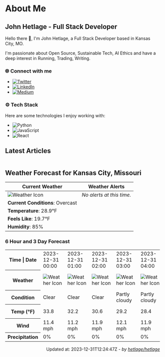# About Me

## John Hetlage - Full Stack Developer

Hello there 👋, I'm John Hetlage, a Full Stack Developer based in Kansas City, MO. 

I'm passionate about Open Source, Sustainable Tech, AI Ethics and have a deep interest in Running, Trading, Writing.

### 🌐 Connect with me
- [![Twitter](https://img.shields.io/badge/Twitter-1DA1F2?style=for-the-badge&logo=twitter&logoColor=white)](https://twitter.com/j_hetlage)
- [![LinkedIn](https://img.shields.io/badge/LinkedIn-0077B5?style=for-the-badge&logo=linkedin&logoColor=white)](https://linkedin.com/in/john-hetlage)
- [![Medium](https://img.shields.io/badge/Medium-12100E?style=for-the-badge&logo=medium&logoColor=white)](https://medium.com/@jhetlage)

### ⚙️ Tech Stack
Here are some technologies I enjoy working with:
- ![Python](https://img.shields.io/badge/-Python-05122A?style=flat&logo=Python)
- ![JavaScript](https://img.shields.io/badge/-JavaScript-05122A?style=flat&logo=JavaScript)
- ![React](https://img.shields.io/badge/-React-05122A?style=flat&logo=React)


## Latest Articles

<table>
  <tbody></tbody>
</table>


## Weather Forecast for Kansas City, Missouri

| **Current Weather** | **Weather Alerts** |
|---------------------|--------------------|
| ![Weather Icon](https://cdn.weatherapi.com/weather/64x64/night/122.png) |  _No alerts at this time._  |
| **Current Conditions**: Overcast |  | 
| **Temperature**: 28.9°F |  |
| **Feels Like**: 19.7°F |  |
| **Humidity**: 85% | |

### 6 Hour and 3 Day Forecast

<table>
  <tbody>  
    <tr><th>Time | Date</th><td>2023-12-31 00:00</td><td>2023-12-31 01:00</td><td>2023-12-31 02:00</td><td>2023-12-31 03:00</td><td>2023-12-31 04:00</td><td>2023-12-31 05:00</td><td>2023-12-31</td><td>2024-01-01</td><td>2024-01-02</td></tr>
    <tr><th>Weather</th><td><img src="https://cdn.weatherapi.com/weather/64x64/night/113.png" alt="Weather Icon"></td><td><img src="https://cdn.weatherapi.com/weather/64x64/night/113.png" alt="Weather Icon"></td><td><img src="https://cdn.weatherapi.com/weather/64x64/night/113.png" alt="Weather Icon"></td><td><img src="https://cdn.weatherapi.com/weather/64x64/night/116.png" alt="Weather Icon"></td><td><img src="https://cdn.weatherapi.com/weather/64x64/night/116.png" alt="Weather Icon"></td><td><img src="https://cdn.weatherapi.com/weather/64x64/night/122.png" alt="Weather Icon"></td>
    <td><img src="https://cdn.weatherapi.com/weather/64x64/day/113.png" alt="Weather Icons"</td><td><img src="https://cdn.weatherapi.com/weather/64x64/day/113.png" alt="Weather Icons"</td><td><img src="https://cdn.weatherapi.com/weather/64x64/day/116.png" alt="Weather Icons"</td></tr>
    <tr><th>Condition</th><td>Clear</td><td>Clear</td><td>Clear</td><td>Partly cloudy</td><td>Partly cloudy</td><td>Overcast</td>
    <td>Sunny</td><td>Sunny</td><td>Partly cloudy</td></tr>
    <tr><th>Temp (°F)</th><td>33.8</td><td>32.2</td><td>30.6</td><td>29.2</td><td>28.4</td><td>28.2</td>
    <td>37.1° / 26.7°F</td><td>38.5° / 26.3°F</td><td>42.1° / 28.8°F</td></tr>
    <tr><th>Wind</th><td>11.4 mph</td><td>11.2 mph</td><td>11.9 mph</td><td>12.1 mph</td><td>11.9 mph</td><td>11.2 mph</td>
    <td>13.2 mph</td><td>6.5 mph</td><td>11.9 mph</td></tr>
    <tr><th>Precipitation</th><td>0%</td><td>0%</td><td>0%</td><td>0%</td><td>0%</td><td>0%</td>
    <td>0%</td><td>0%</td><td>0%</td></tr>
  </tbody>
</table>

<div align="right">

Updated at: 2023-12-31T12:24:47Z - *by [hetlage/hetlage](https://github.com/hetlage/hetlage)*

</div>

